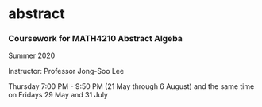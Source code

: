 # abstract

### Coursework for MATH4210 Abstract Algeba

Summer 2020

Instructor: Professor Jong-Soo Lee

Thursday 7:00 PM - 9:50 PM (21 May through 6 August)
and the same time on Fridays 29 May and 31 July
